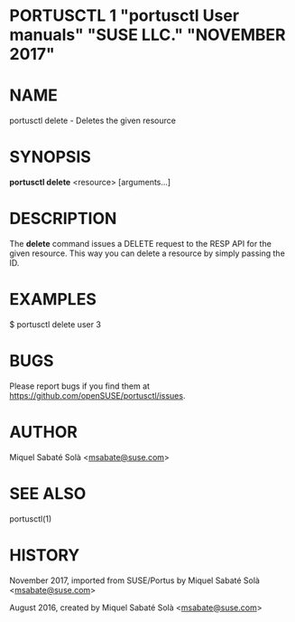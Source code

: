 PORTUSCTL 1 "portusctl User manuals" "SUSE LLC." "NOVEMBER 2017"
================================================================

# NAME
portusctl delete \- Deletes the given resource

# SYNOPSIS

**portusctl delete** \<resource\> [arguments...]

# DESCRIPTION
The **delete** command issues a DELETE request to the RESP API for the given
resource. This way you can delete a resource by simply passing the ID.

# EXAMPLES

  $ portusctl delete user 3

# BUGS

Please report bugs if you find them at https://github.com/openSUSE/portusctl/issues.

# AUTHOR

Miquel Sabaté Solà \<msabate@suse.com\>

# SEE ALSO

portusctl(1)

# HISTORY
November 2017, imported from SUSE/Portus by Miquel Sabaté Solà \<msabate@suse.com\>

August 2016, created by Miquel Sabaté Solà \<msabate@suse.com\>
